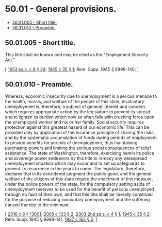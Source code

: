 # 50.01 - General provisions.
* [50.01.005 - Short title.](#5001005---short-title)
* [50.01.010 - Preamble.](#5001010---preamble)
## 50.01.005 - Short title.
This title shall be known and may be cited as the "Employment Security Act."

\[ [1953 ex.s. c 8 § 24](https://leg.wa.gov/CodeReviser/documents/sessionlaw/1953ex1c8.pdf?cite=1953%20ex.s.%20c%208%20§%2024); [1945 c 35 § 1](https://leg.wa.gov/CodeReviser/documents/sessionlaw/1945c35.pdf?cite=1945%20c%2035%20§%201); Rem. Supp. 1945 § 9998-140; \]

## 50.01.010 - Preamble.
Whereas, economic insecurity due to unemployment is a serious menace to the health, morals, and welfare of the people of this state; involuntary unemployment is, therefore, a subject of general interest and concern which requires appropriate action by the legislature to prevent its spread and to lighten its burden which now so often falls with crushing force upon the unemployed worker and his or her family. Social security requires protection against this greatest hazard of our economic life. This can be provided only by application of the insurance principle of sharing the risks, and by the systematic accumulation of funds during periods of employment to provide benefits for periods of unemployment, thus maintaining purchasing powers and limiting the serious social consequences of relief assistance. The state of Washington, therefore, exercising herein its police and sovereign power endeavors by this title to remedy any widespread unemployment situation which may occur and to set up safeguards to prevent its recurrence in the years to come. The legislature, therefore, declares that in its considered judgment the public good, and the general welfare of the citizens of this state require the enactment of this measure, under the police powers of the state, for the compulsory setting aside of unemployment reserves to be used for the benefit of persons unemployed through no fault of their own, and that this title shall be liberally construed for the purpose of reducing involuntary unemployment and the suffering caused thereby to the minimum.

\[ [2010 c 8 § 13001](https://lawfilesext.leg.wa.gov/biennium/2009-10/Pdf/Bills/Session%20Laws/Senate/6239-S.SL.pdf?cite=2010%20c%208%20§%2013001); [2005 c 133 § 2](https://lawfilesext.leg.wa.gov/biennium/2005-06/Pdf/Bills/Session%20Laws/House/2255.SL.pdf?cite=2005%20c%20133%20§%202); [2003 2nd sp.s. c 4 § 1](https://lawfilesext.leg.wa.gov/biennium/2003-04/Pdf/Bills/Session%20Laws/Senate/6097.SL.pdf?cite=2003%202nd%20sp.s.%20c%204%20§%201); [1945 c 35 § 2](https://leg.wa.gov/CodeReviser/documents/sessionlaw/1945c35.pdf?cite=1945%20c%2035%20§%202); Rem. Supp. 1945 § 9998-141; [1937 c 162 § 2](https://leg.wa.gov/CodeReviser/documents/sessionlaw/1937c162.pdf?cite=1937%20c%20162%20§%202); \]

